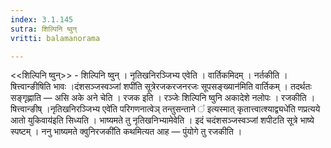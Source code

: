 ```yaml
---
index: 3.1.145
sutra: शिल्पिनि ष्वुन्
vritti: balamanorama

---
```

<<शिल्पिनि ष्वुन्>> - शिल्पिनि ष्वुन् । नृतिखनिरञ्जिभ्य एवेति । वार्तिकमिदम् । नर्तकीति । षित्त्वान्ङीषिति भावः ।दंशसञ्जस्वञ्जां शपी॑ति सूत्रेरजकरजनरजः सूपसङ्ख्यान॑मिति वार्तिकम् । तदर्थतः सङ्गृह्णाति —  असि अके अने चेति । रजक इति । रञ्जेः शिल्पिनि ष्वुनि अकादेशे नलोपः । रजकीति । षित्त्वान्ङीष् ।नृतिखनिरञ्जिभ्य एवे॑ति परिगणनात्वेञ् तन्तुसन्ताने ॑ इत्यस्मात् कृतात्त्वात्श्याद्व्यधे॑ति णप्रत्यये आतो युकिवाय॑इति सिध्यति । भाष्यमते तु नृतिखनिभ्यामेवेति । इदं चदंशसञ्जस्वञ्जां शपीटति सूत्रे भाष्ये स्पष्टम् । ननु भाष्यमते क्वुनिरजकी॑ति कथमित्यत आह —  पुंयोगे तु रजकीति । 